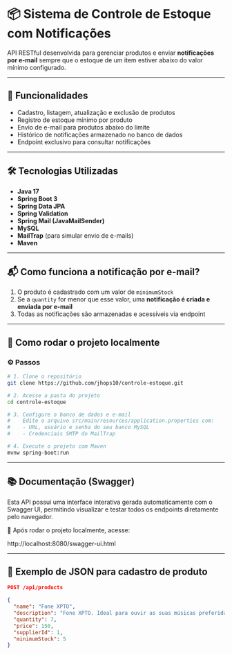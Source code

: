 # 📦 Sistema de Controle de Estoque com Notificações

API RESTful desenvolvida para gerenciar produtos e enviar **notificações por e-mail** sempre que o estoque de um item estiver abaixo do valor mínimo configurado.

---

## 🚀 Funcionalidades

- Cadastro, listagem, atualização e exclusão de produtos  
- Registro de estoque mínimo por produto  
- Envio de e-mail para produtos abaixo do limite  
- Histórico de notificações armazenado no banco de dados  
- Endpoint exclusivo para consultar notificações  

---

## 🛠️ Tecnologias Utilizadas

- **Java 17**  
- **Spring Boot 3**  
- **Spring Data JPA**  
- **Spring Validation**  
- **Spring Mail (JavaMailSender)**  
- **MySQL**  
- **MailTrap** (para simular envio de e-mails)  
- **Maven**

---

## 📬 Como funciona a notificação por e-mail?

1. O produto é cadastrado com um valor de `minimumStock`  
2. Se a `quantity` for menor que esse valor, uma **notificação é criada e enviada por e-mail**  
3. Todas as notificações são armazenadas e acessíveis via endpoint  

---

## 📄 Como rodar o projeto localmente

### ⚙️ Passos

```bash
# 1. Clone o repositório
git clone https://github.com/jhops10/controle-estoque.git

# 2. Acesse a pasta do projeto
cd controle-estoque

# 3. Configure o banco de dados e e-mail
#    Edite o arquivo src/main/resources/application.properties com:
#    - URL, usuário e senha do seu banco MySQL
#    - Credenciais SMTP do MailTrap

# 4. Execute o projeto com Maven
mvnw spring-boot:run
```
---

## 📚 Documentação (Swagger)
Esta API possui uma interface interativa gerada automaticamente com o Swagger UI, permitindo visualizar e testar todos os endpoints diretamente pelo navegador.

🔗 Após rodar o projeto localmente, acesse:

http://localhost:8080/swagger-ui.html

---

## 🧪 Exemplo de JSON para cadastro de produto

```json
POST /api/products

{
  "name": "Fone XPTO",
  "description": "Fone XPTO. Ideal para ouvir as suas músicas preferidas.",
  "quantity": 7,
  "price": 150,
  "supplierId": 1,
  "minimumStock": 5
}
```


